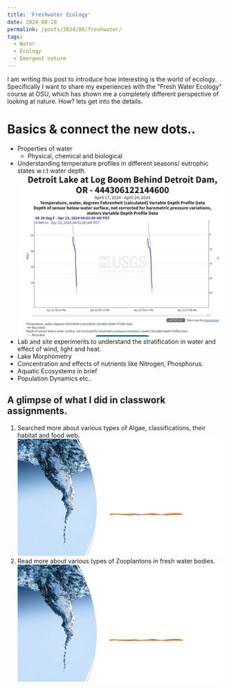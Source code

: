 ```yaml
---
title: 'Freshwater Ecology'
date: 2024-08-28
permalink: /posts/2024/08/freshwater/
tags:
  - Water
  - Ecology
  - Emergent nature
---
```


I am writing this post to introduce how interesting is the world of ecology. Specifically I want to share my experiences with the "Fresh Water Ecology" course at OSU, which has shown me a completely different perspective of looking at nature. How? lets get into the details.

Basics & connect the new dots..
======
* Properties of water
  * Physical, chemical and biological
* Understanding temperature profiles in different seasons/ eutrophic states w.r.t water depth. ![Temperature profile](/images/DetroitLake_td.png)
* Lab and site experiments to understand the stratification in water and effect of wind, light and heat.
* Lake Morphometry
* Concentration and effects of nutrients like Nitrogen, Phosphorus.
* Aquatic Ecosystems in brief
* Population Dynamics etc..


A glimpse of what I did in classwork assignments.
------
1. Searched more about various types of Algae, classifications, their habitat and food web.
   ![Types of Algae](/images/Algae_types.gif)
2. Read more about various types of Zooplantons in fresh water bodies.
   ![Types of Zooplanktons](/images/Zooplankton_types.gif)